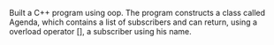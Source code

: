 Built a C++ program using oop. The program constructs a class called Agenda, which contains a list of subscribers and can return, using a overload operator [], a subscriber using his name.
